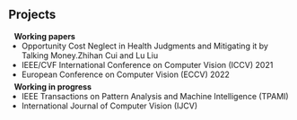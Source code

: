 ## Projects

<h4 style="margin:0 10px 0;">Working papers</h4>

<ul style="margin:0 0 5px;">
  <li><autocolor>Opportunity Cost Neglect in Health Judgments and Mitigating it by Talking Money.</autocolor>Zhihan Cui and Lu Liu</li>
  <li><autocolor>IEEE/CVF International Conference on Computer Vision (ICCV) 2021</autocolor></li>
  <li><autocolor>European Conference on Computer Vision (ECCV) 2022</autocolor></li>
</ul>

<h4 style="margin:0 10px 0;">Working in progress</h4>

<ul style="margin:0 0 20px;">
  <li><autocolor>IEEE Transactions on Pattern Analysis and Machine Intelligence (TPAMI)</autocolor></li>
  <li><autocolor>International Journal of Computer Vision (IJCV)</autocolor></li>
</ul>
